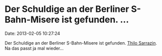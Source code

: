 Der Schuldige an der Berliner S-Bahn-Misere ist gefunden. \...
==============================================================

Date: 2013-02-05 10:27:24

Der Schuldige an der Berliner S-Bahn-Misere ist gefunden. [Thilo
Sarrazin](http://www.tagesspiegel.de/berlin/scheiss-seo-immer/7728934.html).
Na das passt ja mal wieder\...
